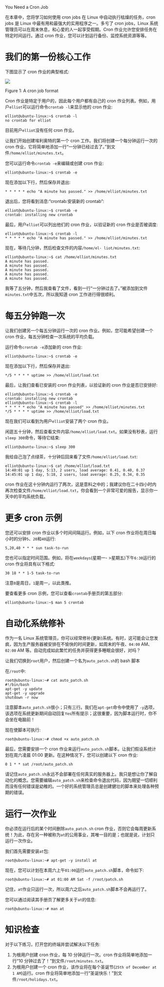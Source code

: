 You Need a Cron Job

在本章中，您将学习如何使用 cron jobs 在 Linux 中自动执行枯燥的任务，cron jobs 是 Linux 中最有用和最强大的实用程序之一。多亏了 cron jobs，Linux 系统管理员可以在周末休息，和心爱的人一起享受假期。Cron 作业允许您安排任务在特定时间运行。通过 cron 作业，您可以计划运行备份、监控系统资源等等。

# 我们的第一份核心工作

下图显示了 cron 作业的典型格式:

![](assets/368be940-510d-44f8-93c7-aa92c3ba3270.png)

Figure 1: A cron job format

Cron 作业是特定于用户的，因此每个用户都有自己的 cron 作业列表。例如，用户`elliot`可以运行命令`crontab -l`来显示他的 cron 作业:

```
elliot@ubuntu-linux:~$ crontab -l 
no crontab for elliot
```

目前用户`elliot`没有任何 cron 作业。

让我们开始创建埃利奥特的第一个 cron 工作。我们将创建一个每分钟运行一次的 cron 作业，它将简单地添加一行“一分钟已经过去了。”到文件`/home/elliot/minutes.txt`。

您可以运行命令`crontab -e`来编辑或创建 cron 作业:

```
elliot@ubuntu-linux:~$ crontab -e
```

现在添加以下行，然后保存并退出:

```
* * * * * echo "A minute has passed." >> /home/elliot/minutes.txt
```

退出后，您将看到消息:“crontab:安装新的 crontab”:

```
elliot@ubuntu-linux:~$ crontab -e 
crontab: installing new crontab
```

最后，用户`elliot`可以列出他们的 cron 作业，以验证新的 cron 作业是否被调度:

```
elliot@ubuntu-linux:~$ crontab -l
* * * * * echo "A minute has passed." >> /home/elliot/minutes.txt
```

现在，等待几分钟，然后检查文件的内容`/home/el- liot/minutes.txt`:

```
elliot@ubuntu-linux:~$ cat /home/elliot/minutes.txt 
A minute has passed.
A minute has passed. 
A minute has passed. 
A minute has passed. 
A minute has passed.
```

我等了五分钟，然后我查看了文件，看到一行“一分钟过去了。”被添加到文件`minutes.txt`中五次，所以我知道 cron 工作进行得很顺利。

# 每五分钟跑一次

让我们创建另一个每五分钟运行一次的 cron 作业。例如，您可能希望创建一个 cron 作业，每五分钟检查一次系统的平均负载。

运行命令`crontab -e`添加新的 cron 作业:

```
elliot@ubuntu-linux:~$ crontab -e
```

现在添加以下行，然后保存并退出:

```
*/5 * * * * uptime >> /home/elliot/load.txt
```

最后，让我们查看已安装的 cron 作业列表，以验证新的 cron 作业是否已安排好:

```
elliot@ubuntu-linux:~$ crontab -e 
crontab: installing new crontab 
elliot@ubuntu-linux:~$ crontab -l
* * * * * echo "A minute has passed" >> /home/elliot/minutes.txt
*/5 * * * * uptime >> /home/elliot/load.txt
```

现在我们可以看到为用户`elliot`安装了两个 cron 作业。

闲逛五十分钟，然后查看文件内容`/home/elliot/load.txt`。如果没有秒表，运行`sleep 300`命令，等待它结束:

```
elliot@ubuntu-linux:~$ sleep 300
```

我给自己泡了点绿茶，十分钟后回来看了文件`/home/elliot/load.txt`:

```
elliot@ubuntu-linux:~$ cat /home/elliot/load.txt
14:40:01 up 1 day, 5:13, 2 users, load average: 0.41, 0.40, 0.37
14:45:01 up 1 day, 5:18, 2 users, load average: 0.25, 0.34, 0.35
```

cron 作业在这十分钟内运行了两次，这是意料之中的；我建议你在二十四小时内再次检查文件`/home/elliot/load.txt`，你会看到一个非常可爱的报告，显示你一天中的平均系统负载。

# 更多 cron 示例

您还可以安排 cron 作业以多个时间间隔运行。例如，以下 cron 作业将在周日每小时的分钟`5`、`20`和`40`运行:

```
5,20,40 * * * sun task-to-run
```

您也可以指定时间范围。例如，将在`weekdays`(星期一- >星期五)下午`6:30`运行的 cron 作业将具有以下格式:

```
30 18 * * 1-5 task-to-run
```

注意`0`是周日，`1`是周一，以此类推。

要查看更多 cron 示例，您可以查看`crontab`手册页的第五部分:

```
elliot@ubuntu-linux:~$ man 5 crontab
```

# 自动化系统修补

作为一名 Linux 系统管理员，你可以经常修补(更新)系统。有时，这可能会让您发疯，因为生产服务器被安排在不愉快的时间更新，如周末的午夜、`04:00` AM、`02:00` AM 等。自动完成如此繁忙的任务并获得更多睡眠会很好，对吗？

让我们切换到`root`用户，然后创建一个名为`auto_patch.sh`的 bash 脚本

在`/root`中:

```
root@ubuntu-linux:~# cat auto_patch.sh 
#!/bin/bash
apt-get -y update 
apt-get -y upgrade 
shutdown -r now
```

注意脚本`auto_patch.sh`很小；只有三行。我们在`apt-get`命令中使用了
`-y`选项，该选项在系统更新期间自动回复`Yes`所有提示；这很重要，因为脚本运行时，你不会坐在电脑前！

现在使脚本可执行:

```
root@ubuntu-linux:~# chmod +x auto_patch.sh
```

最后，您需要安排一个 cron 作业来运行`auto_patch.sh`脚本。让我们假设系统计划在周六凌晨 01:00 更新。在这种情况下，您可以创建以下 cron 作业:

```
0 1 * * sat /root/auto_patch.sh
```

请记住`auto_patch.sh`永远不会部署在任何真实的服务器上。我只是想让你了解自动化的概念。您需要编辑`auto_patch.sh`来检查命令退出代码，因为期望一切顺利而没有任何错误是幼稚的。一个好的系统管理员总是创建健壮的脚本来处理各种预期的错误。

# 运行一次作业

你必须在运行后的某个时间删除`auto_patch.sh` cron 作业，否则它会每周更新系统！为此，存在另一种被称为`at`的公用事业，其唯一目的是；也就是说，计划只运行一次作业。

我们首先需要安装`at`包:

```
root@ubuntu-linux:~# apt-get -y install at
```

现在，您可以计划在本周六上午`01:00`运行`auto_patch.sh`脚本，命令如下:

```
root@ubuntu-linux:~# at 01:00 AM Sat -f /root/patch.sh
```

记住，`at`作业只运行一次，所以周六之后`auto_patch.sh`脚本不会再运行了。

您可以通过阅读其手册页了解更多关于`at`的信息:

```
root@ubuntu-linux:~# man at
```

# 知识检查

对于以下练习，打开您的终端并尝试解决以下任务:

1.  为根用户创建 cron 作业，每 10 分钟运行一次。cron 作业将简单地添加一行“10 分钟过去了！”到文件`/root/minutes.txt`。
2.  为根用户创建一个 cron 作业，该作业将在每个圣诞节(`25th of December at 1 AM`)运行。cron 作业将简单地添加一行“圣诞快乐！”到文件`/root/holidays.txt`。